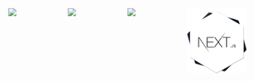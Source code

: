 <div style="display: inline-block">
  <img style="float:left;" width="120" src="https://cdn.jsdelivr.net/gh/devicons/devicon/icons/go/go-original-wordmark.svg" />
  <img style="float:left;" width="120" src="https://cdn.jsdelivr.net/gh/devicons/devicon/icons/csharp/csharp-original.svg" />
  <img style="float:left;" width="120" src="https://cdn.jsdelivr.net/gh/devicons/devicon/icons/react/react-original.svg" />
  <img style="float:left;" width="120" src="https://raw.githubusercontent.com/Rohan-Shakya/Rohan-Shakya/master/images/next_logo.png" />
</div>
